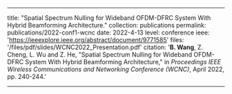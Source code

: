 ---

title: "Spatial Spectrum Nulling for Wideband OFDM-DFRC System With Hybrid Beamforming Architecture."
collection: publications
permalink: publications/2022-conf1-wcnc
date: 2022-4-13
level: conference
ieee: 'https://ieeexplore.ieee.org/abstract/document/9771585'
files: '/files/pdf/slides/WCNC2022_Presentation.pdf'
citation: '<b>B. Wang</b>, Z. Cheng, L. Wu and Z. He, "Spatial Spectrum Nulling for Wideband OFDM-DFRC System With Hybrid Beamforming Architecture," in <i>Proceedings IEEE Wireless Communications and Networking Conference (WCNC)</i>, April 2022, pp. 240-244.'

---